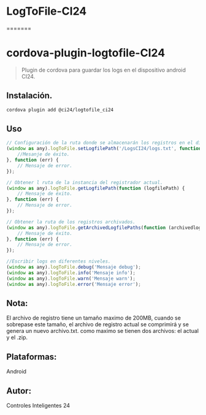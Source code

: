 ﻿# LogToFile-CI24
=======
# cordova-plugin-logtofile-CI24

> Plugin de cordova para guardar los logs en el dispositivo android CI24.

## Instalación.

```bash
cordova plugin add @ci24/logtofile_ci24
```

## Uso

```javascript
// Configuración de la ruta donde se almacenarán los registros en el dispositivo.
(window as any).logToFile.setLogfilePath('/LogsCI24/logs.txt', function () {
    //Mesanje de éxito.
}, function (err) {
    // Mensaje de error.
});

// Obtener l ruta de la instancia del registrador actual.
(window as any).logToFile.getLogfilePath(function (logfilePath) {
    // Mensaje de éxito.
}, function (err) {
    // Mensaje de error.
});

// Obtener la ruta de los registros archivados.
(window as any).logToFile.getArchivedLogfilePaths(function (archivedlogfiles) {
    // Mensaje de éxito.
}, function (err) {
    // Mensaje de error.
});

//Escribir logs en diferentes niveles.
(window as any).logToFile.debug('Mensaje debug');
(window as any).logToFile.info('Mensaje info');
(window as any).logToFile.warn('Mensaje warn');
(window as any).logToFile.error('Mensaje error');
```

## Nota:
El archivo de registro tiene un tamaño maximo de 200MB, cuando se sobrepase este tamaño, el archivo de registro actual se comprimirá y se genera un nuevo archivo.txt.
como maximo se tienen dos archivos: el actual y el .zip.

## Plataformas:
Android

## Autor:
Controles Inteligentes 24


